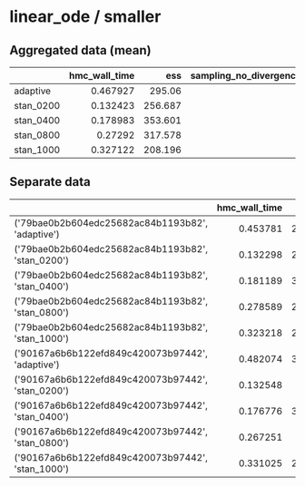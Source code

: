 
# linear_ode / smaller

## Aggregated data (mean)

|           |   hmc_wall_time |     ess |   sampling_no_divergences |   potential_scale_reduction_factor |   relative_efficiency |   pareto_shape_estimate |
|:----------|----------------:|--------:|--------------------------:|-----------------------------------:|----------------------:|------------------------:|
| adaptive  |        0.467927 | 295.06  |                         0 |                            1.01948 |              0.770064 |               -0.384205 |
| stan_0200 |        0.132423 | 256.687 |                         0 |                            1.02069 |              1        |             -inf        |
| stan_0400 |        0.178983 | 353.601 |                         0 |                            1.00295 |              1        |             -inf        |
| stan_0800 |        0.27292  | 317.578 |                         0 |                            1.0094  |              1        |             -inf        |
| stan_1000 |        0.327122 | 208.196 |                         0 |                            1.0315  |              1        |             -inf        |

## Separate data

|                                                   |   hmc_wall_time |     ess |   sampling_no_divergences |   potential_scale_reduction_factor |   relative_efficiency |   pareto_shape_estimate |
|:--------------------------------------------------|----------------:|--------:|--------------------------:|-----------------------------------:|----------------------:|------------------------:|
| ('79bae0b2b604edc25682ac84b1193b82', 'adaptive')  |        0.453781 | 263.512 |                         0 |                           1.01784  |              0.903215 |             -0.769906   |
| ('79bae0b2b604edc25682ac84b1193b82', 'stan_0200') |        0.132298 | 260.774 |                         0 |                           1.01934  |              1        |           -inf          |
| ('79bae0b2b604edc25682ac84b1193b82', 'stan_0400') |        0.181189 | 376.694 |                         0 |                           0.993527 |              1        |           -inf          |
| ('79bae0b2b604edc25682ac84b1193b82', 'stan_0800') |        0.278589 | 295.876 |                         0 |                           1.01148  |              1        |           -inf          |
| ('79bae0b2b604edc25682ac84b1193b82', 'stan_1000') |        0.323218 | 214.378 |                         0 |                           1.03187  |              1        |           -inf          |
| ('90167a6b6b122efd849c420073b97442', 'adaptive')  |        0.482074 | 326.608 |                         0 |                           1.02112  |              0.636913 |              0.00149683 |
| ('90167a6b6b122efd849c420073b97442', 'stan_0200') |        0.132548 | 252.6   |                         0 |                           1.02204  |              1        |           -inf          |
| ('90167a6b6b122efd849c420073b97442', 'stan_0400') |        0.176776 | 330.509 |                         0 |                           1.01237  |              1        |           -inf          |
| ('90167a6b6b122efd849c420073b97442', 'stan_0800') |        0.267251 | 339.28  |                         0 |                           1.00731  |              1        |           -inf          |
| ('90167a6b6b122efd849c420073b97442', 'stan_1000') |        0.331025 | 202.013 |                         0 |                           1.03113  |              1        |           -inf          |
